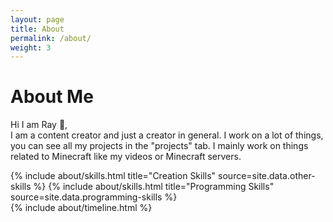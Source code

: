 ```yaml
---
layout: page
title: About
permalink: /about/
weight: 3
---
```


# **About Me**

Hi I am Ray :wave:,<br>
I am a content creator and just a creator in general. I work on a lot of things, you can see all my projects in the "projects" tab.
I mainly work on things related to Minecraft like my videos or Minecraft servers.

<div class="row">
{% include about/skills.html title="Creation Skills" source=site.data.other-skills %}  
{% include about/skills.html title="Programming Skills" source=site.data.programming-skills %}
</div>

<div class="row">
{% include about/timeline.html %}
</div>
